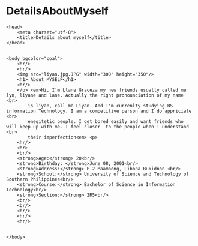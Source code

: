 # DetailsAboutMyself
<!DOCTYPE html>
<html>

    <head>
        <meta charset="utf-8">
        <title>Details about myself</title>
    </head>


    <body bgcolor="coal">
        <hr/>
        <hr/>
        <img src="liyan.jpg.JPG" width="300" height="350"/>
        <h1> About MYSELF</h1>
        <hr/>
        </p> <em>Hi, I'm Llane Graceza my new friends usually called me lyn, liyane and lane. Actually the right pronounciation of my name <br>
            is liyan, call me Liyan. And I'm currenlty studying BS information Technology. I am a competitive person and I do appriciate <br>
            enegitetic people. I get bored easily and want friends who will keep up with me. I feel closer  to the people when I understand <br>
            their imperfection<em> <p>
        <hr/>
        <hr>
        <br/>
        <strong>Age:</strong> 20<br/>
        <strong>Birthday: </strong>June 08, 2001<br/>
        <strong>Address:</strong> P-2 Maambong, Libona Bukidnon <br/>
        <strong>School:</strong> University of Science and Technology of Southern Philippines<br/>
        <strong>Course:</strong> Bachelor of Science in Information Technology<br/>
        <strong>Section:</strong> 2R5<br/>
        <br/>
        <br/>
        <br/>
        <hr/>
        <hr/>


    </body>


</html>

